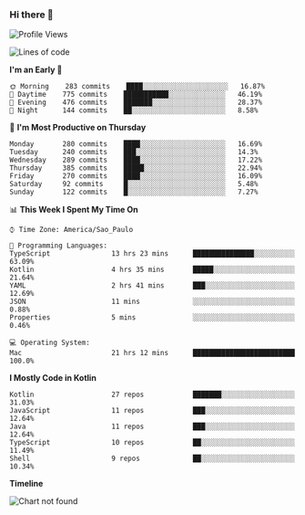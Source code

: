 ### Hi there 👋

<!--
**fernandonogueira/fernandonogueira** is a ✨ _special_ ✨ repository because its `README.md` (this file) appears on your GitHub profile.

Here are some ideas to get you started:

- 🔭 I’m currently working on ...
- 🌱 I’m currently learning ...
- 👯 I’m looking to collaborate on ...
- 🤔 I’m looking for help with ...
- 💬 Ask me about ...
- 📫 How to reach me: ...
- 😄 Pronouns: ...
- ⚡ Fun fact: ...
-->

<!--START_SECTION:waka-->
![Profile Views](http://img.shields.io/badge/Profile%20Views-0-blue)

![Lines of code](https://img.shields.io/badge/From%20Hello%20World%20I%27ve%20Written-594844%20lines%20of%20code-blue)

**I'm an Early 🐤** 

```text
🌞 Morning    283 commits    ████░░░░░░░░░░░░░░░░░░░░░   16.87% 
🌆 Daytime    775 commits    ███████████░░░░░░░░░░░░░░   46.19% 
🌃 Evening    476 commits    ███████░░░░░░░░░░░░░░░░░░   28.37% 
🌙 Night      144 commits    ██░░░░░░░░░░░░░░░░░░░░░░░   8.58%

```
📅 **I'm Most Productive on Thursday** 

```text
Monday       280 commits    ████░░░░░░░░░░░░░░░░░░░░░   16.69% 
Tuesday      240 commits    ███░░░░░░░░░░░░░░░░░░░░░░   14.3% 
Wednesday    289 commits    ████░░░░░░░░░░░░░░░░░░░░░   17.22% 
Thursday     385 commits    █████░░░░░░░░░░░░░░░░░░░░   22.94% 
Friday       270 commits    ████░░░░░░░░░░░░░░░░░░░░░   16.09% 
Saturday     92 commits     █░░░░░░░░░░░░░░░░░░░░░░░░   5.48% 
Sunday       122 commits    █░░░░░░░░░░░░░░░░░░░░░░░░   7.27%

```


📊 **This Week I Spent My Time On** 

```text
⌚︎ Time Zone: America/Sao_Paulo

💬 Programming Languages: 
TypeScript               13 hrs 23 mins      ███████████████░░░░░░░░░░   63.09% 
Kotlin                   4 hrs 35 mins       █████░░░░░░░░░░░░░░░░░░░░   21.64% 
YAML                     2 hrs 41 mins       ███░░░░░░░░░░░░░░░░░░░░░░   12.69% 
JSON                     11 mins             ░░░░░░░░░░░░░░░░░░░░░░░░░   0.88% 
Properties               5 mins              ░░░░░░░░░░░░░░░░░░░░░░░░░   0.46%

💻 Operating System: 
Mac                      21 hrs 12 mins      █████████████████████████   100.0%

```

**I Mostly Code in Kotlin** 

```text
Kotlin                   27 repos            ███████░░░░░░░░░░░░░░░░░░   31.03% 
JavaScript               11 repos            ███░░░░░░░░░░░░░░░░░░░░░░   12.64% 
Java                     11 repos            ███░░░░░░░░░░░░░░░░░░░░░░   12.64% 
TypeScript               10 repos            ██░░░░░░░░░░░░░░░░░░░░░░░   11.49% 
Shell                    9 repos             ██░░░░░░░░░░░░░░░░░░░░░░░   10.34%

```


**Timeline**

![Chart not found](https://raw.githubusercontent.com/fernandonogueira/fernandonogueira/master/charts/bar_graph.png) 


<!--END_SECTION:waka-->
